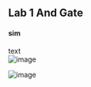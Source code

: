 ## Lab 1 And Gate
#### sim
text\
![image](https://github.com/mkhaliq12/RS_ChipDesign/assets/139871694/26ac3248-da66-4dbc-a09a-a2ad648f45bd)

![image](https://github.com/mkhaliq12/RS_ChipDesign/assets/139871694/c4bd4e36-9263-4129-bb88-b99e1fe600cb)
